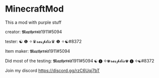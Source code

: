 # MinecraftMod
This a mod with purple stuff 

creator: 𝕸𝖆𝖝𝖙𝖍𝖊𝖗𝖔𝖎𝖙1911#5094

tester: ☯ ❶ ✧♛𝓻𝓪𝓼𝓹𝓵𝓲𝔁♛ ❶ ✧☯#8372

Item maker: 𝕸𝖆𝖝𝖙𝖍𝖊𝖗𝖔𝖎𝖙1911#5094


Did most of the testing: 𝕸𝖆𝖝𝖙𝖍𝖊𝖗𝖔𝖎𝖙1911#5094 ☯ ❶ ✧♛𝓻𝓪𝓼𝓹𝓵𝓲𝔁♛ ❶ ✧☯#8372



Join my discord https://discord.gg/rzC6Uqj7bT
